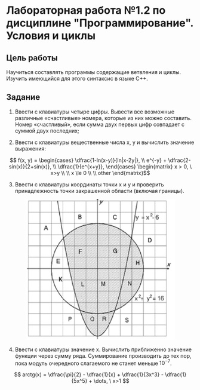# Лабораторная работа №1.2 по дисциплине "Программирование". Условия и циклы

## Цель работы
Научиться составлять программы содержащие ветвления и циклы. Изучить имеющийся для этого синтаксис в языке С++.

## Задание

1. Ввести с клавиатуры четыре цифры. Вывести все возможные различные «счастливые» номера, которые из них можно составить. Номер «счастливый», если сумма двух первых цифр совпадает с суммой двух последних;

2. Ввести с клавиатуры вещественные числа x, y и вычислить значение выражения:

$$ f(x, y) = \begin{cases} \dfrac{1-ln(x-y)}{ln|x-2y|}, \\ e^{-y} + \dfrac{2-sin(x)}{2+sin(x)}, \\ \dfrac{1}{e^{x+y}}, \end{cases} \begin{matrix} x > 0, \ x>y \\ \\ x \le 0  \\ \\ other \end{matrix}$$

3. Ввести с клавиатуры координаты точки x и y и проверить принадлежность точки закрашенной области (включая границы).
<p align="center"><img src="../../imgs/1_2.png" ></p>
 
4. Ввести с клавиатуры значение x. Вычислить приближенно значение функции через сумму ряда. Суммирование производить до тех пор, пока модуль очередного слагаемого не станет меньше $10^{-7}$.

$$ arctg(x) = \dfrac{\pi}{2} - \dfrac{1}{x} + \dfrac{1}{3x^3} - \dfrac{1}{5x^5} + \dots, \ x>1 $$

